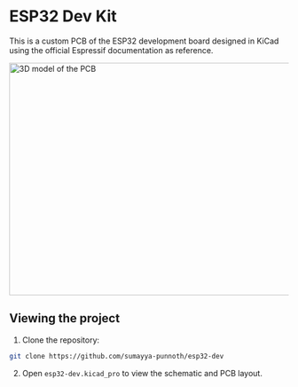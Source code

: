 # ESP32 Dev Kit

This is a custom PCB of the ESP32 development board designed in KiCad using the official Espressif documentation as reference.

<img width="700" height="419" alt="3D model of the PCB" src="https://github.com/user-attachments/assets/b80bba78-da5a-49b7-b4dc-e1cb8fc7d533" />

## Viewing the project
1. Clone the repository:
```bash
git clone https://github.com/sumayya-punnoth/esp32-dev
```
2. Open `esp32-dev.kicad_pro` to view the schematic and PCB layout.
